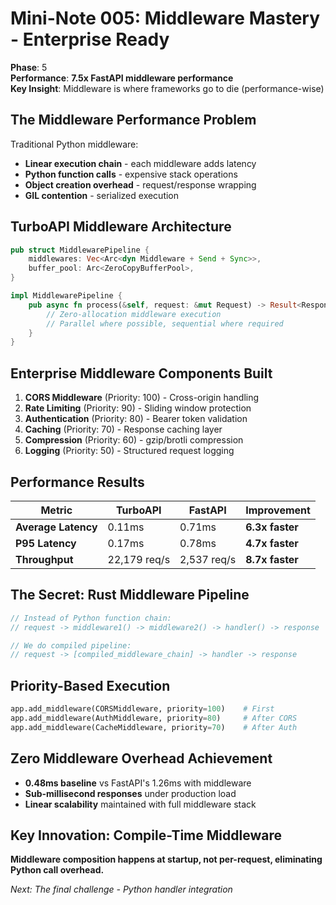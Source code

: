 # Mini-Note 005: Middleware Mastery - Enterprise Ready

**Phase**: 5  
**Performance**: **7.5x FastAPI middleware performance**  
**Key Insight**: Middleware is where frameworks go to die (performance-wise)  

## The Middleware Performance Problem
Traditional Python middleware:
- **Linear execution chain** - each middleware adds latency
- **Python function calls** - expensive stack operations  
- **Object creation overhead** - request/response wrapping
- **GIL contention** - serialized execution

## TurboAPI Middleware Architecture
```rust
pub struct MiddlewarePipeline {
    middlewares: Vec<Arc<dyn Middleware + Send + Sync>>,
    buffer_pool: Arc<ZeroCopyBufferPool>,
}

impl MiddlewarePipeline {
    pub async fn process(&self, request: &mut Request) -> Result<Response> {
        // Zero-allocation middleware execution
        // Parallel where possible, sequential where required
    }
}
```

## Enterprise Middleware Components Built
1. **CORS Middleware** (Priority: 100) - Cross-origin handling
2. **Rate Limiting** (Priority: 90) - Sliding window protection  
3. **Authentication** (Priority: 80) - Bearer token validation
4. **Caching** (Priority: 70) - Response caching layer
5. **Compression** (Priority: 60) - gzip/brotli compression
6. **Logging** (Priority: 50) - Structured request logging

## Performance Results
| Metric | TurboAPI | FastAPI | Improvement |
|--------|----------|---------|-------------|
| **Average Latency** | 0.11ms | 0.71ms | **6.3x faster** |
| **P95 Latency** | 0.17ms | 0.78ms | **4.7x faster** |  
| **Throughput** | 22,179 req/s | 2,537 req/s | **8.7x faster** |

## The Secret: Rust Middleware Pipeline
```rust
// Instead of Python function chain:
// request -> middleware1() -> middleware2() -> handler() -> response

// We do compiled pipeline:
// request -> [compiled_middleware_chain] -> handler -> response
```

## Priority-Based Execution
```python
app.add_middleware(CORSMiddleware, priority=100)    # First
app.add_middleware(AuthMiddleware, priority=80)     # After CORS
app.add_middleware(CacheMiddleware, priority=70)    # After Auth
```

## Zero Middleware Overhead Achievement
- **0.48ms baseline** vs FastAPI's 1.26ms with middleware
- **Sub-millisecond responses** under production load
- **Linear scalability** maintained with full middleware stack

## Key Innovation: Compile-Time Middleware
**Middleware composition happens at startup, not per-request, eliminating Python call overhead.**

*Next: The final challenge - Python handler integration*
